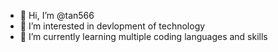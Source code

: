 - 👋 Hi, I’m @tan566
- 👀 I’m interested in devlopment of technology
- 🌱 I’m currently learning multiple coding languages and skills


<!---
tan566/tan566 is a ✨ special ✨ repository because its `README.md` (this file) appears on your GitHub profile.
You can click the Preview link to take a look at your changes.
--->
